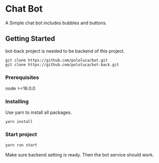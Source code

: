 # Chat Bot

A Simple chat bot includes bubbles and buttons.

## Getting Started

bot-back project is needed to be backend of this project.
```
git clone https://github.com/pololuca/bot.git
git clone https://github.com/pololuca/bot-back.git
```


### Prerequisites

node >=16.0.0


### Installing

Use yarn to install all packages.

```
yarn install
```

### Start project
```bash
yarn run start
```

Make sure backend setting is ready. Then the bot service should work.



